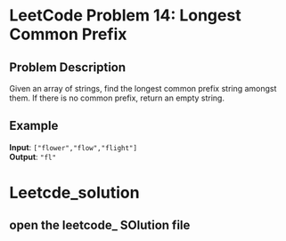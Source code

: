 # LeetCode Problem 14: Longest Common Prefix

## Problem Description
Given an array of strings, find the longest common prefix string amongst them. If there is no common prefix, return an empty string.

## Example
**Input**: `["flower","flow","flight"]`  
**Output**: `"fl"`

# Leetcde_solution
## open the leetcode_ SOlution file
